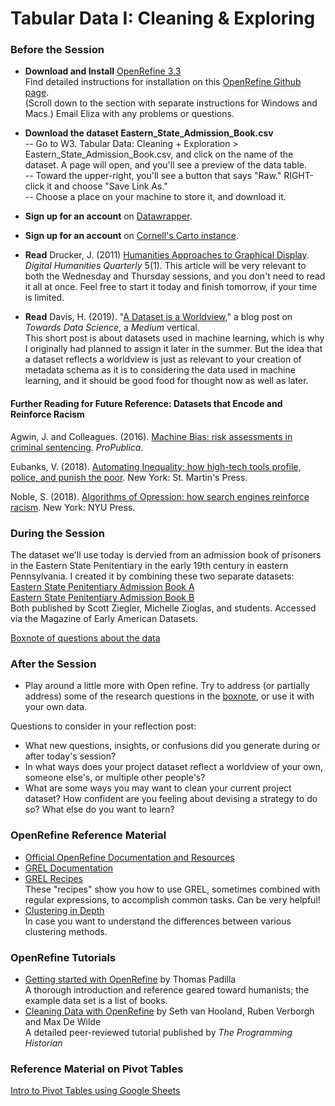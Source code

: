 # Tabular Data I: Cleaning & Exploring

### Before the Session

* **Download and Install** [OpenRefine 3.3](https://openrefine.org/download.html)  
Find detailed instructions for installation on this [OpenRefine Github page](https://github.com/OpenRefine/OpenRefine/wiki/Installation-Instructions).  
(Scroll down to the section with separate instructions for Windows and Macs.) Email Eliza with any problems or questions.

* **Download the dataset Eastern_State_Admission_Book.csv**  
-- Go to W3. Tabular Data: Cleaning + Exploration > Eastern_State_Admission_Book.csv, and click on the name of the dataset. A page will open, and you'll see a preview of the data table.  
-- Toward the upper-right, you'll see a button that says "Raw." RIGHT-click it and choose "Save Link As."  
-- Choose a place on your machine to store it, and download it. 

* **Sign up for an account** on [Datawrapper](https://datawrapper.de).

* **Sign up for an account** on [Cornell's Carto instance](https://cornell.carto.com/signup).

* **Read** Drucker, J. (2011) [Humanities Approaches to Graphical Display](http://www.digitalhumanities.org//dhq/vol/5/1/000091/000091.html). *Digital Humanities Quarterly* 5(1).
This article will be very relevant to both the Wednesday and Thursday sessions, and you don't need to read it all at once. Feel free to start it today and finish tomorrow, if your time is limited. 

* **Read** Davis, H. (2019). "[A Dataset is a Worldview](https://towardsdatascience.com/a-dataset-is-a-worldview-5328216dd44d)," a blog post on *Towards Data Science*, a *Medium* vertical.  
This short post is about datasets used in machine learning, which is why I originally had planned to assign it later in the summer. But the idea that a dataset reflects a worldview is just as relevant to your creation of metadata schema as it is to considering the data used in machine learning, and it should be good food for thought now as well as later.

#### Further Reading for Future Reference: Datasets that Encode and Reinforce Racism  

Agwin, J. and Colleagues. (2016). [Machine Bias: risk assessments in criminal sentencing](https://www.propublica.org/article/machine-bias-risk-assessments-in-criminal-sentencing). *ProPublica*.  

Eubanks, V. (2018). [Automating Inequality: how high-tech tools profile, police, and punish the poor](https://newcatalog.library.cornell.edu/catalog/10228118). New York: St. Martin's Press.  
  
Noble, S. (2018). [Algorithms of Opression: how search engines reinforce racism](https://newcatalog.library.cornell.edu/catalog/10294895). New York: NYU Press.


### During the Session  

The dataset we'll use today is dervied from an admission book of prisoners in the Eastern State Penitentiary in the early 19th century in eastern Pennsylvania. I created it by combining these two separate datasets:    
[Eastern State Penitentiary Admission Book A](https://repository.upenn.edu/mead/22/)  
[Eastern State Penitentiary Admission Book B](https://repository.upenn.edu/mead/21/)  
Both published by Scott Ziegler, Michelle Zioglas, and students. Accessed via the Magazine of Early American Datasets.

[Boxnote of questions about the data](https://cornell.app.box.com/notes/677010855433)

### After the Session  
* Play around a little more with Open refine. Try to address (or partially address) some of the research questions in the [boxnote](https://cornell.app.box.com/notes/677010855433), or use it with your own data. 

Questions to consider in your reflection post:  
* What new questions, insights, or confusions did you generate during or after today's session?
* In what ways does your project dataset reflect a worldview of your own, someone else's, or multiple other people's?
* What are some ways you may want to clean your current project dataset? How confident are you feeling about devising a strategy to do so? What else do you want to learn?  
  
### OpenRefine Reference Material  
* [Official OpenRefine Documentation and Resources](https://openrefine.org/documentation.html)  
* [GREL Documentation](https://openrefine.org/documentation.html)  
* [GREL Recipes](https://github.com/OpenRefine/OpenRefine/wiki/Recipes)  
These "recipes" show you how to use GREL, sometimes combined with regular expressions, to accomplish common tasks. Can be very helpful!  
* [Clustering in Depth](https://github.com/OpenRefine/OpenRefine/wiki/Clustering-In-Depth)  
In case you want to understand the differences between various clustering methods.  
  
### OpenRefine Tutorials  
* [Getting started with OpenRefine](http://thomaspadilla.org/dataprep/) by Thomas Padilla  
A thorough introduction and reference geared toward humanists; the example data set is a list of books.  
* [Cleaning Data with OpenRefine](https://programminghistorian.org/en/lessons/cleaning-data-with-openrefine) by Seth van Hooland, Ruben Verborgh and Max De Wilde  
A detailed peer-reviewed tutorial published by *The Programming Historian*  
  
### Reference Material on Pivot Tables
[Intro to Pivot Tables using Google Sheets](https://www.benlcollins.com/spreadsheets/pivot-tables-google-sheets/)    
  

